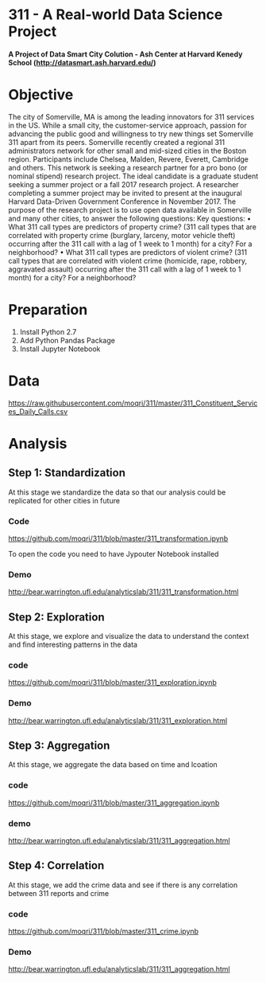 # 311 - A Real-world Data Science Project 
#### A Project of Data Smart City Colution - Ash Center at Harvard Kenedy School (http://datasmart.ash.harvard.edu/)

# Objective
The city of Somerville, MA is among the leading innovators for 311 services in the US. While a small city, the customer-service approach, passion for advancing the public good and willingness to try new things set Somerville 311 apart from its peers. Somerville recently created a regional 311 administrators network for other small and mid-sized cities in the Boston region. Participants include Chelsea, Malden, Revere, Everett, Cambridge and others. This network is seeking a research partner for a pro bono (or nominal stipend) research project. The ideal candidate is a graduate student seeking a summer project or a fall 2017 research project. A researcher completing a summer project may be invited to present at the inaugural Harvard Data-Driven Government Conference in November 2017. 
The purpose of the research project is to use open data available in Somerville and many other cities, to answer the following questions:
Key questions:
• What 311 call types are predictors of property crime? (311 call types that are correlated with property crime (burglary, larceny, motor vehicle theft) occurring after the 311 call with a lag of 1 week to 1 month) for a city? For a neighborhood? 
• What 311 call types are predictors of violent crime? (311 call types that are correlated with violent crime (homicide, rape, robbery, aggravated assault) occurring after the 311 call with a lag of 1 week to 1 month) for a city? For a neighborhood?

# Preparation
1. Install Python 2.7
2. Add Python Pandas Package
3. Install Jupyter Notebook

# Data
https://raw.githubusercontent.com/moqri/311/master/311_Constituent_Services_Daily_Calls.csv

# Analysis
## Step 1: Standardization
At this stage we standardize the data so that our analysis could be replicated for other cities in future
### Code
https://github.com/moqri/311/blob/master/311_transformation.ipynb

To open the code you need to have Jypouter Notebook installed
### Demo
http://bear.warrington.ufl.edu/analyticslab/311/311_transformation.html

## Step 2: Exploration
At this stage, we explore and visualize the data to understand the context and find interesting patterns in the data
### code
https://github.com/moqri/311/blob/master/311_exploration.ipynb

### Demo
http://bear.warrington.ufl.edu/analyticslab/311/311_exploration.html

## Step 3: Aggregation
At this stage, we aggregate the data based on time and lcoation
### code
https://github.com/moqri/311/blob/master/311_aggregation.ipynb

### demo
http://bear.warrington.ufl.edu/analyticslab/311/311_aggregation.html
## Step 4: Correlation
At this stage, we add the crime data and see if there is any correlation between 311 reports and crime
### code
https://github.com/moqri/311/blob/master/311_crime.ipynb

### Demo
http://bear.warrington.ufl.edu/analyticslab/311/311_aggregation.html
